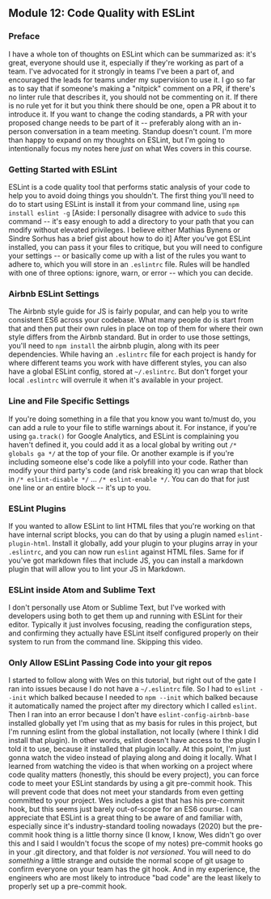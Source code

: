 ## Module 12: Code Quality with ESLint
### Preface
I have a whole ton of thoughts on ESLint which can be summarized as: it's great, everyone should use it, especially if they're working as part of a team. I've advocated for it strongly in teams I've been a part of, and encouraged the leads for teams under my supervision to use it. I go so far as to say that if someone's making a "nitpick" comment on a PR, if there's no linter rule that describes it, you should not be commenting on it. If there is no rule yet for it but you think there should be one, open a PR about it to introduce it. If you want to change the coding standards, a PR with your proposed change needs to be part of it -- preferably along with an in-person conversation in a team meeting. Standup doesn't count. I'm more than happy to expand on my thoughts on ESLint, but I'm going to intentionally focus my notes here _just_ on what Wes covers in this course.
### Getting Started with ESLint
ESLint is a code quality tool that performs static analysis of your code to help you to avoid doing things you shouldn't. The first thing you'll need to do to start using ESLint is install it from your command line, using `npm install eslint -g` [Aside: I personally disagree with advice to `sudo` this command -- it's easy enough to add a directory to your path that you can modify without elevated privileges. I believe either Mathias Bynens or Sindre Sorhus has a brief gist about how to do it]
After you've got ESLint installed, you can pass it your files to critique, but you will need to configure your settings -- or basically come up with a list of the rules you want to adhere to, which you will store in an `.eslintrc` file. Rules will be handled with one of three options: ignore, warn, or error -- which you can decide.
### Airbnb ESLint Settings
The Airbnb style guide for JS is fairly popular, and can help you to write consistent ES6 across your codebase. What many people do is start from that and then put their own rules in place on top of them for where their own style differs from the Airbnb standard. But in order to use those settings, you'll need to `npm install` the airbnb plugin, along with its peer dependencies.
While having an `.eslintrc` file for each project is handy for where different teams you work with have different styles, you can also have a global ESLint config, stored at `~/.eslintrc`. But don't forget your local `.eslintrc` will overrule it when it's available in your project.
### Line and File Specific Settings
If you're doing something in a file that you know you want to/must do, you can add a rule to your file to stifle warnings about it. For instance, if you're using `ga.track()` for Google Analytics, and ESLint is complaining you haven't defined it, you could add it as a local global by writing out `/* globals ga */` at the top of your file.
Or another example is if you're including someone else's code like a polyfill into your code. Rather than modify your third party's code (and risk breaking it) you can wrap that block in `/* eslint-disable */` ... `/* eslint-enable */`. You can do that for just one line or an entire block -- it's up to you.
### ESLint Plugins
If you wanted to allow ESLint to lint HTML files that you're working on that have internal script blocks, you can do that by using a plugin named `eslint-plugin-html`. Install it globally, add your plugin to your plugins array in your `.eslintrc`, and you can now run `eslint` against HTML files. Same for if you've got markdown files that include JS, you can install a markdown plugin that will allow you to lint your JS in Markdown.
### ESLint inside Atom and Sublime Text
I don't personally use Atom or Sublime Text, but I've worked with developers using both to get them up and running with ESLint for their editor. Typically it just involves focusing, reading the configuration steps, and confirming they actually have ESLint itself configured properly on their system to run from the command line. Skipping this video.
### Only Allow ESLint Passing Code into your git repos
I started to follow along with Wes on this tutorial, but right out of the gate I ran into issues because I do not have a `~/.eslintrc` file. So I had to `eslint --init` which balked because I needed to `npm --init` which balked because it automatically named the project after my directory which I called `eslint`. Then I ran into an error because I don't have `eslint-config-airbnb-base` installed globally yet I'm using that as my basis for rules in this project, but I'm running eslint from the global installation, not locally (where I think I did install that plugin). In other words, eslint doesn't have access to the plugin I told it to use, because it installed that plugin locally. At this point, I'm just gonna watch the video instead of playing along and doing it locally.
What I learned from watching the video is that when working on a project where code quality matters (honestly, this should be every project), you can force code to meet your ESLint standards by using a git pre-commit hook. This will prevent code that does not meet your standards from even getting committed to your project. Wes includes a gist that has his pre-commit hook, but this seems just barely out-of-scope for an ES6 course. I can appreciate that ESLint is a great thing to be aware of and familiar with, especially since it's industry-standard tooling nowadays (2020) but the pre-commit hook thing is a little thorny since (I know, I know, Wes didn't go over this and I said I wouldn't focus the scope of my notes) pre-commit hooks go in your .git directory, and that folder is _not versioned_. You will need to do _something_ a little strange and outside the normal scope of git usage to confirm everyone on your team has the git hook. And in my experience, the engineers who are most likely to introduce "bad code" are the least likely to properly set up a pre-commit hook.